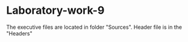# Laboratory-work-9


The executive files are located in folder "Sources". Header file is in the "Headers"
